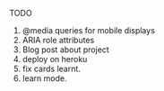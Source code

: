 TODO
1. @media queries for mobile displays
2. ARIA role attributes
3. Blog post about project
4. deploy on heroku
5. fix cards learnt.
6. learn mode.

